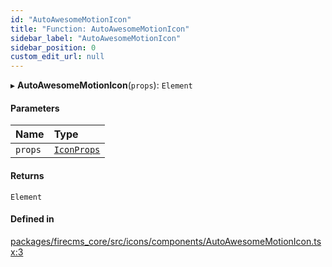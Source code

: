```yaml
---
id: "AutoAwesomeMotionIcon"
title: "Function: AutoAwesomeMotionIcon"
sidebar_label: "AutoAwesomeMotionIcon"
sidebar_position: 0
custom_edit_url: null
---
```


▸ **AutoAwesomeMotionIcon**(`props`): `Element`

#### Parameters

| Name | Type |
| :------ | :------ |
| `props` | [`IconProps`](../types/IconProps.md) |

#### Returns

`Element`

#### Defined in

[packages/firecms_core/src/icons/components/AutoAwesomeMotionIcon.tsx:3](https://github.com/FireCMSco/firecms/blob/d45f3739/packages/firecms_core/src/icons/components/AutoAwesomeMotionIcon.tsx#L3)
